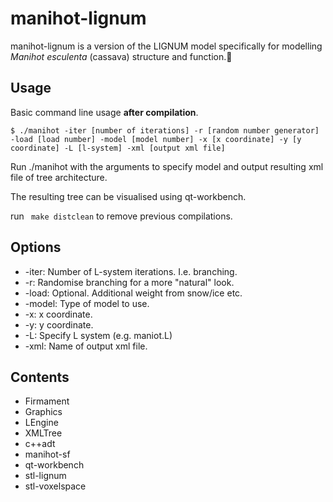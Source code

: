 # manihot-lignum

manihot-lignum is a version of the LIGNUM model specifically for modelling *Manihot esculenta* (cassava) structure and function.:seedling:

## Usage

Basic command line usage **after compilation**.

`$ ./manihot -iter [number of iterations] -r [random number generator] -load [load number] -model [model number] -x [x coordinate] -y [y coordinate] -L [l-system] -xml [output xml file]`

Run ./manihot with the arguments to specify model and output resulting xml file of tree architecture.

The resulting tree can be visualised using qt-workbench.

run ` make distclean` to remove previous compilations.

## Options

- -iter: Number of L-system iterations. I.e. branching.
- -r: Randomise branching for a more "natural" look.
- -load: Optional. Additional weight from snow/ice etc.
- -model: Type of model to use.
- -x: x coordinate.
- -y: y coordinate.
- -L: Specify L system (e.g. maniot.L)
- -xml: Name of output xml file.

## Contents

- Firmament
- Graphics
- LEngine
- XMLTree
- c++adt
- manihot-sf
- qt-workbench
- stl-lignum
- stl-voxelspace
